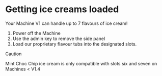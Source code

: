# Getting ice creams loaded

Your Machine V1 can handle up to 7 flavours of ice cream!

1. Power off the Machine
2. Use the admin key to remove the side panel
3. Load our proprietary flavour tubs into the designated slots.

> [!CAUTION]
> Mint Choc Chip ice cream is only compatible with slots six and seven on Machines < V1.4
